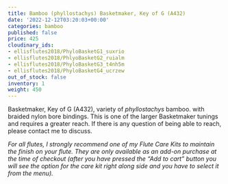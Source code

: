 ```yaml
---
title: Bamboo (phyllostachys) Basketmaker, Key of G (A432)
date: '2022-12-12T03:20:03+00:00'
categories: bamboo
published: false
price: 425
cloudinary_ids:
- ellisflutes2018/PhyloBasketG1_suxrio
- ellisflutes2018/PhlyoBasketG2_ruialm
- ellisflutes2018/PhyloBasketG3_t4nh5m
- ellisflutes2018/PhyloBasketG4_ucrzew
out_of_stock: false
inventory: 1
weight: 450
---
```


Basketmaker, Key of G (A432), variety of *phyllostachys* bamboo.   with braided nylon bore bindings.  This is one of the larger Basketmaker tunings and requires a greater reach.  If there is any question of being able to reach, please contact me to discuss.


*For all flutes, I strongly recommend one of my Flute Care Kits to maintain the finish on your flute. They are only available as an add-on purchase at the time of checkout (after you have pressed the “Add to cart” button you will see the option for the care kit right along side and you have to select it from the menu).*